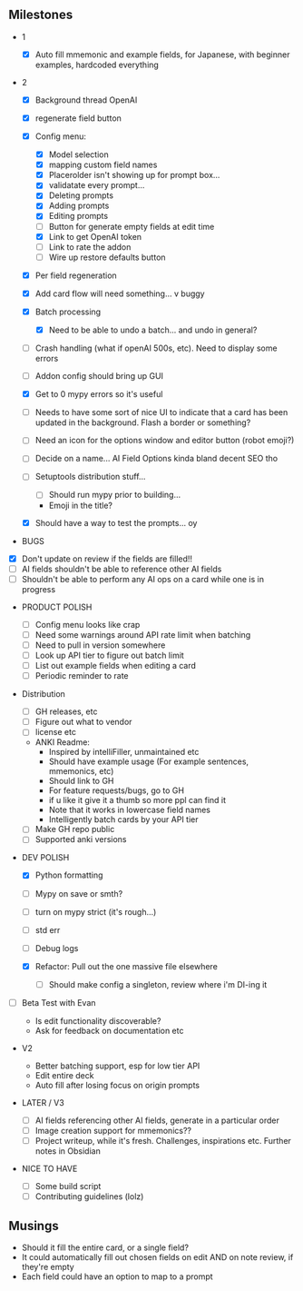 ## Milestones

- 1

  - [x] Auto fill mmemonic and example fields, for Japanese, with beginner examples, hardcoded everything

- 2

  - [x] Background thread OpenAI
  - [x] regenerate field button
  - [x] Config menu:

    - [x] Model selection
    - [x] mapping custom field names
    - [x] Placerolder isn't showing up for prompt box...
    - [x] validatate every prompt...
    - [x] Deleting prompts
    - [x] Adding prompts
    - [x] Editing prompts
    - [ ] Button for generate empty fields at edit time
    - [x] Link to get OpenAI token
    - [ ] Link to rate the addon
    - [ ] Wire up restore defaults button

  - [x] Per field regeneration
  - [x] Add card flow will need something... v buggy
  - [x] Batch processing
    - [x] Need to be able to undo a batch... and undo in general?
  - [ ] Crash handling (what if openAI 500s, etc). Need to display some errors
  - [ ] Addon config should bring up GUI
  - [x] Get to 0 mypy errors so it's useful

  - [ ] Needs to have some sort of nice UI to indicate that a card has been updated in the background. Flash a border or something?
  - [ ] Need an icon for the options window and editor button (robot emoji?)
  - [ ] Decide on a name... AI Field Options kinda bland decent SEO tho
  - [ ] Setuptools distribution stuff...
    - [ ] Should run mypy prior to building...
    - Emoji in the title?
  - [x] Should have a way to test the prompts... oy

- BUGS
- [x] Don't update on review if the fields are filled!!
- [ ] AI fields shouldn't be able to reference other AI fields
- [ ] Shouldn't be able to perform any AI ops on a card while one is in progress

- PRODUCT POLISH

  - [ ] Config menu looks like crap
  - [ ] Need some warnings around API rate limit when batching
  - [ ] Need to pull in version somewhere
  - [ ] Look up API tier to figure out batch limit
  - [ ] List out example fields when editing a card
  - [ ] Periodic reminder to rate

- Distribution

  - [ ] GH releases, etc
  - [ ] Figure out what to vendor
  - [ ] license etc
  - ANKI Readme:
    - Inspired by intelliFiller, unmaintained etc
    - Should have example usage (For example sentences, mmemonics, etc)
    - Should link to GH
    - For feature requests/bugs, go to GH
    - if u like it give it a thumb so more ppl can find it
    - Note that it works in lowercase field names
    - Intelligently batch cards by your API tier
  - [ ] Make GH repo public
  - [ ] Supported anki versions

- DEV POLISH

  - [x] Python formatting
  - [ ] Mypy on save or smth?
  - [ ] turn on mypy strict (it's rough...)

  - [ ] std err
  - [ ] Debug logs
  - [x] Refactor: Pull out the one massive file elsewhere
    - [ ] Should make config a singleton, review where i'm DI-ing it

- [ ] Beta Test with Evan

  - Is edit functionality discoverable?
  - Ask for feedback on documentation etc

- V2

  - Better batching support, esp for low tier API
  - Edit entire deck
  - Auto fill after losing focus on origin prompts

- LATER / V3

  - [ ] AI fields referencing other AI fields, generate in a particular order
  - [ ] Image creation support for mmemonics??
  - [ ] Project writeup, while it's fresh. Challenges, inspirations etc. Further notes in Obsidian

- NICE TO HAVE
  - [ ] Some build script
  - [ ] Contributing guidelines (lolz)

## Musings

- Should it fill the entire card, or a single field?
- It could automatically fill out chosen fields on edit AND on note review, if they're empty
- Each field could have an option to map to a prompt
